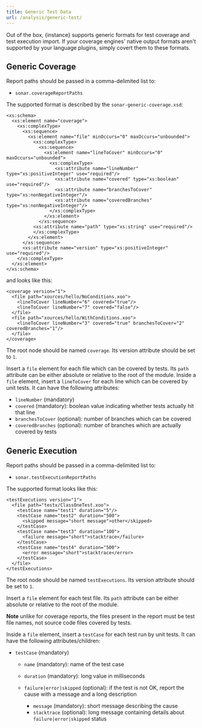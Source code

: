 ```yaml
---
title: Generic Test Data
url: /analysis/generic-test/
---
```


Out of the box, {instance} supports generic formats for test coverage and test execution import. If your coverage engines' native output formats aren't supported by your language plugins, simply covert them to these formats.

## Generic Coverage
Report paths should be passed in a comma-delimited list to:

 * `sonar.coverageReportPaths`

The supported format is described by the `sonar-generic-coverage.xsd`:

	<xs:schema>
	  <xs:element name="coverage">
		<xs:complexType>
		  <xs:sequence>
			<xs:element name="file" minOccurs="0" maxOccurs="unbounded">
			  <xs:complexType>
				<xs:sequence>
				  <xs:element name="lineToCover" minOccurs="0" maxOccurs="unbounded">
					<xs:complexType>
					  <xs:attribute name="lineNumber" type="xs:positiveInteger" use="required"/>
					  <xs:attribute name="covered" type="xs:boolean" use="required"/>
					  <xs:attribute name="branchesToCover" type="xs:nonNegativeInteger"/>
					  <xs:attribute name="coveredBranches" type="xs:nonNegativeInteger"/>
					</xs:complexType>
				  </xs:element>
				</xs:sequence>
			  <xs:attribute name="path" type="xs:string" use="required"/>
			  </xs:complexType>
			</xs:element>
		  </xs:sequence>
		  <xs:attribute name="version" type="xs:positiveInteger" use="required"/>
		</xs:complexType>
	  </xs:element>
	</xs:schema>

and looks like this:

	<coverage version="1">
	  <file path="xources/hello/NoConditions.xoo">
		<lineToCover lineNumber="6" covered="true"/>
		<lineToCover lineNumber="7" covered="false"/>
	  </file>
	  <file path="xources/hello/WithConditions.xoo">
		<lineToCover lineNumber="3" covered="true" branchesToCover="2" coveredBranches="1"/>
	  </file>
	</coverage>

The root node should be named `coverage`. Its version attribute should be set to `1`.

Insert a `file` element for each file which can be covered by tests. Its `path` attribute can be either absolute or relative to the root of the module.
Inside a `file` element, insert a `lineToCover` for each line which can be covered by unit tests. It can have the following attributes:
* `lineNumber` (mandatory)
* `covered` (mandatory): boolean value indicating whether tests actually hit that line
* `branchesToCover` (optional): number of branches which can be covered
* `coveredBranches` (optional): number of branches which are actually covered by tests

## Generic Execution
Report paths should be passed in a comma-delimited list to:

* `sonar.testExecutionReportPaths`

The supported format looks like this:

	<testExecutions version="1">
	  <file path="testx/ClassOneTest.xoo">
		<testCase name="test1" duration="5"/>
		<testCase name="test2" duration="500">
		  <skipped message="short message">other</skipped>
		</testCase>
		<testCase name="test3" duration="100">
		  <failure message="short">stacktrace</failure>
		</testCase>
		<testCase name="test4" duration="500">
		  <error message="short">stacktrace</error>
		</testCase>
	  </file>
	</testExecutions>
	
The root node should be named `testExecutions`. Its version attribute should be set to `1`.

Insert a `file` element for each test file. Its `path` attribute can be either absolute or relative to the root of the module.

**Note** unlike for coverage reports, the files present in the report must be test file names, not source code files covered by tests.

Inside a `file` element, insert a `testCase` for each test run by unit tests. It can have the following attributes/children:

* `testCase` (mandatory)
  * `name` (mandatory): name of the test case
  * `duration` (mandatory): long value in milliseconds
 
  * `failure|error|skipped` (optional): if the test is not OK, report the cause with a message and a long description
    * `message` (mandatory): short message describing the cause
    * `stacktrace` (optional): long message containing details about `failure|error|skipped` status
